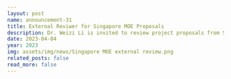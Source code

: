 ```yaml
---
layout: post
name: announcement-31
title: External Reviwer for Singapore MOE Proposals
description: Dr. Weizi Li is invited to review project proposals from Singapore Ministry of Education. 
date: 2023-04-04
year: 2023
img: assets/img/news/Singapore MOE external review.png
related_posts: false
read_more: false 
---
```

